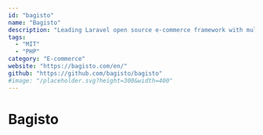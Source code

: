 ```yaml
---
id: "bagisto"
name: "Bagisto"
description: "Leading Laravel open source e-commerce framework with multi-inventory sources, taxation, localization, dropshipping and more exciting features."
tags:
  - "MIT"
  - "PHP"
category: "E-commerce"
website: "https://bagisto.com/en/"
github: "https://github.com/bagisto/bagisto"
#image: "/placeholder.svg?height=300&width=400"
---
```


# Bagisto
